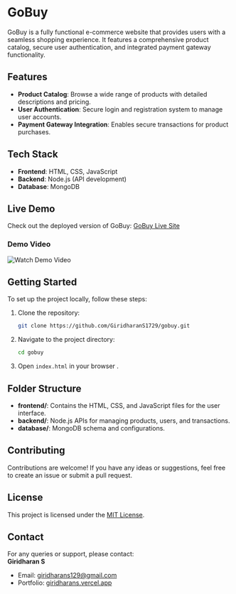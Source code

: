 
# GoBuy  

GoBuy is a fully functional e-commerce website that provides users with a seamless shopping experience. It features a comprehensive product catalog, secure user authentication, and integrated payment gateway functionality.  

## Features  
- **Product Catalog**: Browse a wide range of products with detailed descriptions and pricing.  
- **User Authentication**: Secure login and registration system to manage user accounts.  
- **Payment Gateway Integration**: Enables secure transactions for product purchases.  

## Tech Stack  
- **Frontend**: HTML, CSS, JavaScript  
- **Backend**: Node.js (API development)  
- **Database**: MongoDB  

## Live Demo  
Check out the deployed version of GoBuy: [GoBuy Live Site](https://gobuyz.vercel.app/)  

### Demo Video  
![Watch Demo Video](https://gobuyz.vercel.app/output/demo.gif)

## Getting Started  
To set up the project locally, follow these steps:  

1. Clone the repository:  
   ```bash  
   git clone https://github.com/GiridharanS1729/gobuy.git  
   ```  

2. Navigate to the project directory:  
   ```bash  
   cd gobuy  
   ```  

3. Open `index.html` in your browser .  

## Folder Structure  
- **frontend/**: Contains the HTML, CSS, and JavaScript files for the user interface.  
- **backend/**: Node.js APIs for managing products, users, and transactions.  
- **database/**: MongoDB schema and configurations.  

## Contributing  
Contributions are welcome! If you have any ideas or suggestions, feel free to create an issue or submit a pull request.  

## License  
This project is licensed under the [MIT License](LICENSE).  

## Contact  
For any queries or support, please contact:  
**Giridharan S**  
- Email: [giridharans129@gmail.com](mailto:giridharans129@gmail.com)  
- Portfolio: [giridharans.vercel.app](https://giridharans.vercel.app)  

